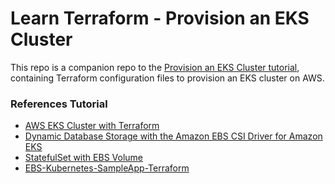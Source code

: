# Learn Terraform - Provision an EKS Cluster #

This repo is a companion repo to the [Provision an EKS Cluster tutorial](https://developer.hashicorp.com/terraform/tutorials/kubernetes/eks), containing
Terraform configuration files to provision an EKS cluster on AWS.

### References Tutorial ###
* [AWS EKS Cluster with Terraform](https://codingpackets.com/blog/aws-eks-cluster-with-terraform/)
* [Dynamic Database Storage with the Amazon EBS CSI Driver for Amazon EKS](https://community.aws/tutorials/navigating-amazon-eks/eks-dynamic-db-storage-ebs-csi)
* [StatefulSet with EBS Volume](https://www.eksworkshop.com/docs/fundamentals/storage/ebs/statefulset-with-ebs)
* [EBS-Kubernetes-SampleApp-Terraform](https://github.com/stacksimplify/terraform-on-aws-eks/tree/main/16-EBS-Kubernetes-SampleApp-Terraform)